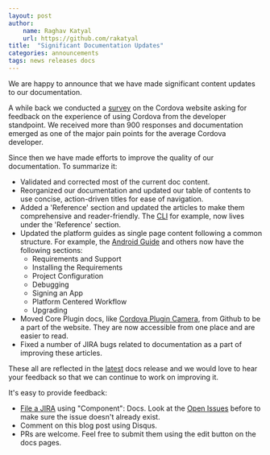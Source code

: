 ```yaml
--- 
layout: post 
author: 
    name: Raghav Katyal
    url: https://github.com/rakatyal
title:  "Significant Documentation Updates"
categories: announcements 
tags: news releases docs 
---
```


We are happy to announce that we have made significant content updates to our documentation.
<!--more-->

A while back we conducted a [survey](https://apachecordovabot.typeform.com/to/BCc5co) on the Cordova website asking for feedback on the experience of using Cordova from the developer standpoint. We received more than 900 responses and documentation emerged as one of the major pain points for the average Cordova developer.

Since then we have made efforts to improve the quality of our documentation. To summarize it:

- Validated and corrected most of the current doc content.
- Reorganized our documentation and updated our table of contents to use concise, action-driven titles for ease of navigation.
- Added a 'Reference' section and updated the articles to make them comprehensive and reader-friendly. The [CLI](http://cordova.apache.org/docs/en/latest/cordova-cli/index.html) for example, now lives under the 'Reference' section.
- Updated the platform guides as single page content following a common structure. For example, the [Android Guide](http://cordova.apache.org/docs/en/latest/guide/platforms/android/index.html) and others now have the following sections:
	- Requirements and Support
	- Installing the Requirements
	- Project Configuration
	- Debugging
	- Signing an App
	- Platform Centered Workflow
	- Upgrading
- Moved Core Plugin docs, like [Cordova Plugin Camera](http://cordova.apache.org/docs/en/latest/cordova-plugin-camera/index.html), from Github to be a part of the website. They are now accessible from one place and are easier to read.
- Fixed a number of JIRA bugs related to documentation as a part of improving these articles.

These all are reflected in the [latest](http://cordova.apache.org/docs/en/latest/guide/overview/index.html) docs release and we would love to hear your feedback so that we can continue to work on improving it.

It's easy to provide feedback: 

- [File a JIRA](http://cordova.apache.org/contribute/issues.html) using "Component": Docs. Look at the [Open Issues](https://issues.apache.org/jira/secure/IssueNavigator.jspa?reset=true&mode=hide&jqlQuery=component+%3D+Docs+AND+project+%3D+CB+AND+resolution+%3D+Unresolved+ORDER+BY+priority+DESC) before to make sure the issue doesn't already exist.
- Comment on this blog post using Disqus.
- PRs are welcome. Feel free to submit them using the edit button on the docs pages.

